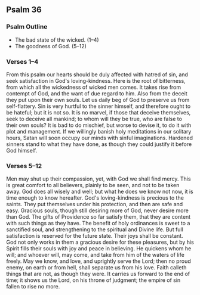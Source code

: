 ## Psalm 36

### Psalm Outline

- The bad state of the wicked. (1–4)
- The goodness of God. (5–12)

### Verses 1–4

From this psalm our hearts should be duly affected with hatred of sin, and seek satisfaction in God's loving-kindness. Here is the root of bitterness, from which all the wickedness of wicked men comes. It takes rise from contempt of God, and the want of due regard to him. Also from the deceit they put upon their own souls. Let us daily beg of God to preserve us from self-flattery. Sin is very hurtful to the sinner himself, and therefore ought to be hateful; but it is not so. It is no marvel, if those that deceive themselves, seek to deceive all mankind; to whom will they be true, who are false to their own souls? It is bad to do mischief, but worse to devise it, to do it with plot and management. If we willingly banish holy meditations in our solitary hours, Satan will soon occupy our minds with sinful imaginations. Hardened sinners stand to what they have done, as though they could justify it before God himself.

### Verses 5–12

Men may shut up their compassion, yet, with God we shall find mercy. This is great comfort to all believers, plainly to be seen, and not to be taken away. God does all wisely and well; but what he does we know not now, it is time enough to know hereafter. God's loving-kindness is precious to the saints. They put themselves under his protection, and then are safe and easy. Gracious souls, though still desiring more of God, never desire more than God. The gifts of Providence so far satisfy them, that they are content with such things as they have. The benefit of holy ordinances is sweet to a sanctified soul, and strengthening to the spiritual and Divine life. But full satisfaction is reserved for the future state. Their joys shall be constant. God not only works in them a gracious desire for these pleasures, but by his Spirit fills their souls with joy and peace in believing. He quickens whom he will; and whoever will, may come, and take from him of the waters of life freely. May we know, and love, and uprightly serve the Lord; then no proud enemy, on earth or from hell, shall separate us from his love. Faith calleth things that are not, as though they were. It carries us forward to the end of time; it shows us the Lord, on his throne of judgment; the empire of sin fallen to rise no more.

